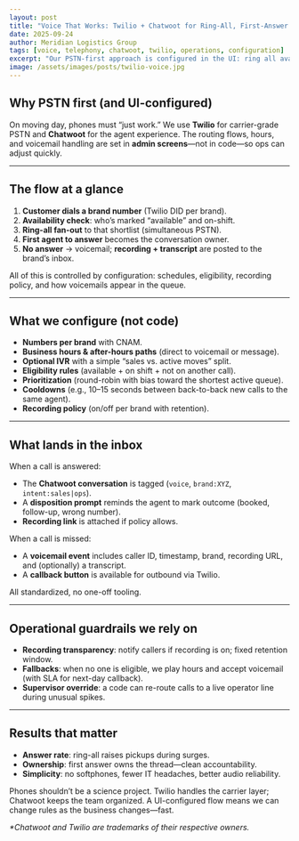 ```yaml
---
layout: post
title: "Voice That Works: Twilio + Chatwoot for Ring-All, First-Answer Routing, and Voicemail Events (UI-Configured)"
date: 2025-09-24
author: Meridian Logistics Group
tags: [voice, telephony, chatwoot, twilio, operations, configuration]
excerpt: "Our PSTN-first approach is configured in the UI: ring all available agents, assign to the first answer, and drop voicemails/recordings into the inbox—no softphones, no custom code."
image: /assets/images/posts/twilio-voice.jpg
---
```


## Why PSTN first (and UI-configured)

On moving day, phones must “just work.” We use **Twilio** for carrier-grade PSTN and **Chatwoot** for the agent experience. The routing flows, hours, and voicemail handling are set in **admin screens**—not in code—so ops can adjust quickly.

---

## The flow at a glance

1. **Customer dials a brand number** (Twilio DID per brand).  
2. **Availability check**: who’s marked “available” and on-shift.  
3. **Ring-all fan-out** to that shortlist (simultaneous PSTN).  
4. **First agent to answer** becomes the conversation owner.  
5. **No answer** → voicemail; **recording + transcript** are posted to the brand’s inbox.

All of this is controlled by configuration: schedules, eligibility, recording policy, and how voicemails appear in the queue.

---

## What we configure (not code)

- **Numbers per brand** with CNAM.  
- **Business hours & after-hours paths** (direct to voicemail or message).  
- **Optional IVR** with a simple “sales vs. active moves” split.  
- **Eligibility rules** (available + on shift + not on another call).  
- **Prioritization** (round-robin with bias toward the shortest active queue).  
- **Cooldowns** (e.g., 10–15 seconds between back-to-back new calls to the same agent).  
- **Recording policy** (on/off per brand with retention).

---

## What lands in the inbox

When a call is answered:
- The **Chatwoot conversation** is tagged (`voice`, `brand:XYZ`, `intent:sales|ops`).  
- A **disposition prompt** reminds the agent to mark outcome (booked, follow-up, wrong number).  
- **Recording link** is attached if policy allows.

When a call is missed:
- A **voicemail event** includes caller ID, timestamp, brand, recording URL, and (optionally) a transcript.  
- A **callback button** is available for outbound via Twilio.

All standardized, no one-off tooling.

---

## Operational guardrails we rely on

- **Recording transparency**: notify callers if recording is on; fixed retention window.  
- **Fallbacks**: when no one is eligible, we play hours and accept voicemail (with SLA for next-day callback).  
- **Supervisor override**: a code can re-route calls to a live operator line during unusual spikes.

---

## Results that matter

- **Answer rate**: ring-all raises pickups during surges.  
- **Ownership**: first answer owns the thread—clean accountability.  
- **Simplicity**: no softphones, fewer IT headaches, better audio reliability.

Phones shouldn’t be a science project. Twilio handles the carrier layer; Chatwoot keeps the team organized. A UI-configured flow means we can change rules as the business changes—fast.

_*Chatwoot and Twilio are trademarks of their respective owners._
